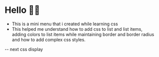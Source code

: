 # Hello 👋👋
- This is a mini menu that i created while learning css
- This helped me understand how to add css to list and list items,<br>adding colors to list items while maintaining border and  border radius and how to add complex css styles.

-- next css display
